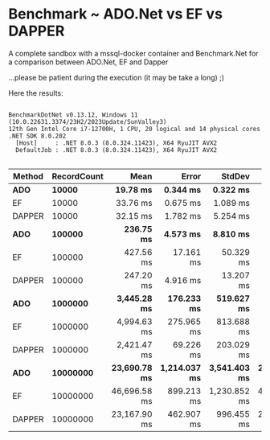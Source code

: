# Benchmark ~ ADO.Net vs EF vs DAPPER
A complete sandbox with a mssql-docker container and Benchmark.Net for a comparison between ADO.Net, EF and Dapper

...please be patient during the execution (it may be take a long) ;)

Here the results:

```

BenchmarkDotNet v0.13.12, Windows 11 (10.0.22631.3374/23H2/2023Update/SunValley3)
12th Gen Intel Core i7-12700H, 1 CPU, 20 logical and 14 physical cores
.NET SDK 8.0.202
  [Host]     : .NET 8.0.3 (8.0.324.11423), X64 RyuJIT AVX2
  DefaultJob : .NET 8.0.3 (8.0.324.11423), X64 RyuJIT AVX2


```
| Method | RecordCount | Mean         | Error        | StdDev       | Median       | Gen0        | Gen1        | Gen2       | Allocated   |
|------- |------------ |-------------:|-------------:|-------------:|-------------:|------------:|------------:|-----------:|------------:|
| **ADO**    | **10000**       |     **19.78 ms** |     **0.344 ms** |     **0.322 ms** |     **19.79 ms** |    **437.5000** |    **406.2500** |   **187.5000** |     **5.13 MB** |
| EF     | 10000       |     33.76 ms |     0.675 ms |     1.089 ms |     33.46 ms |   1466.6667 |   1400.0000 |   466.6667 |    13.87 MB |
| DAPPER | 10000       |     32.15 ms |     1.782 ms |     5.254 ms |     33.32 ms |    375.0000 |    312.5000 |   156.2500 |      4.6 MB |
| **ADO**    | **100000**      |    **236.75 ms** |     **4.573 ms** |     **8.810 ms** |    **238.47 ms** |   **5000.0000** |   **4000.0000** |  **1000.0000** |     **50.8 MB** |
| EF     | 100000      |    427.56 ms |    17.161 ms |    50.329 ms |    434.37 ms |  14000.0000 |  12000.0000 |  5000.0000 |    135.7 MB |
| DAPPER | 100000      |    247.20 ms |     4.916 ms |    13.207 ms |    247.90 ms |   4666.6667 |   4333.3333 |  1333.3333 |    45.46 MB |
| **ADO**    | **1000000**     |  **3,445.28 ms** |   **176.233 ms** |   **519.627 ms** |  **3,547.52 ms** |  **52000.0000** |  **51000.0000** | **12000.0000** |   **503.99 MB** |
| EF     | 1000000     |  4,994.63 ms |   275.965 ms |   813.688 ms |  4,578.56 ms | 101000.0000 | 100000.0000 |  3000.0000 |  1334.63 MB |
| DAPPER | 1000000     |  2,421.47 ms |    69.226 ms |   203.029 ms |  2,401.54 ms |  39000.0000 |  38000.0000 |  4000.0000 |   450.58 MB |
| **ADO**    | **10000000**    | **23,690.78 ms** | **1,214.037 ms** | **3,541.403 ms** | **22,811.76 ms** | **410000.0000** | **409000.0000** |  **3000.0000** |  **5135.76 MB** |
| EF     | 10000000    | 46,696.58 ms |   899.213 ms | 1,230.852 ms | 46,879.07 ms | 984000.0000 | 983000.0000 |  3000.0000 | 13261.96 MB |
| DAPPER | 10000000    | 23,167.90 ms |   462.907 ms |   996.455 ms | 22,994.92 ms | 361000.0000 | 360000.0000 |  5000.0000 |   4601.7 MB |
